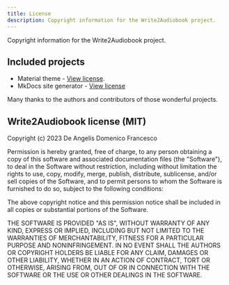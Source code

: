 ```yaml
---
title: License
description: Copyright information for the Write2Audiobook project.
---
```


Copyright information for the Write2Audiobook project.

## Included projects

- Material theme - [View license](https://github.com/squidfunk/mkdocs-material/blob/master/LICENSE).
- MkDocs site generator - [View license](https://github.com/mkdocs/mkdocs/blob/master/LICENSE)

Many thanks to the authors and contributors of those wonderful projects.

## Write2Audiobook license (MIT)

Copyright (c) 2023 De Angelis Domenico Francesco

Permission is hereby granted, free of charge, to any person obtaining a copy
of this software and associated documentation files (the "Software"), to deal
in the Software without restriction, including without limitation the rights
to use, copy, modify, merge, publish, distribute, sublicense, and/or sell
copies of the Software, and to permit persons to whom the Software is
furnished to do so, subject to the following conditions:

The above copyright notice and this permission notice shall be included in all
copies or substantial portions of the Software.

THE SOFTWARE IS PROVIDED "AS IS", WITHOUT WARRANTY OF ANY KIND, EXPRESS OR
IMPLIED, INCLUDING BUT NOT LIMITED TO THE WARRANTIES OF MERCHANTABILITY,
FITNESS FOR A PARTICULAR PURPOSE AND NONINFRINGEMENT. IN NO EVENT SHALL THE
AUTHORS OR COPYRIGHT HOLDERS BE LIABLE FOR ANY CLAIM, DAMAGES OR OTHER
LIABILITY, WHETHER IN AN ACTION OF CONTRACT, TORT OR OTHERWISE, ARISING FROM,
OUT OF OR IN CONNECTION WITH THE SOFTWARE OR THE USE OR OTHER DEALINGS IN THE
SOFTWARE.
